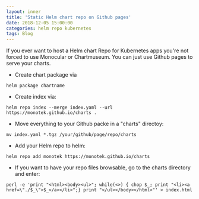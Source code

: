 ```yaml
---
layout: inner
title: 'Static Helm chart repo on Github pages'
date: 2018-12-05 15:00:00
categories: helm repo kubernetes
tags: Blog
---
```


If you ever want to host a Helm chart Repo for Kubernetes apps you're not forced to use Monocular or Chartmuseum.
You can just use Github pages to serve your charts.

* Create chart package via

```
helm package chartname
```    

* Create index via:

```
helm repo index --merge index.yaml --url https://monotek.github.io/charts .
```    

* Move everything to your Github packe in a "charts" directoy:

```
mv index.yaml *.tgz /your/github/page/repo/charts
```    

* Add your Helm repo to helm:

```
helm repo add monotek https://monotek.github.io/charts
```    

* If you want to have your repo files browsable, go to the charts directory and enter:

```
perl -e 'print "<html><body><ul>"; while(<>) { chop $_; print "<li><a href=\"./$_\">$_</a></li>";} print "</ul></body></html>"' > index.html
```    
